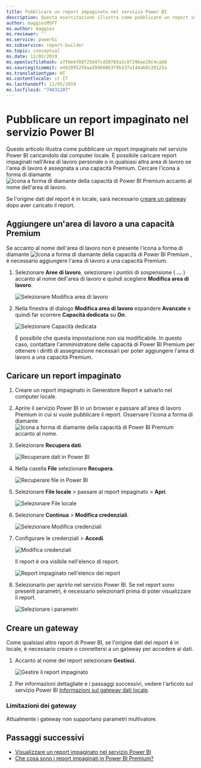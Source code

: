 ```yaml
---
title: Pubblicare un report impaginato nel servizio Power BI
description: Questa esercitazione illustra come pubblicare un report impaginato nel servizio Power BI caricandolo dal computer locale.
author: maggiesMSFT
ms.author: maggies
ms.reviewer: ''
ms.service: powerbi
ms.subservice: report-builder
ms.topic: conceptual
ms.date: 12/03/2019
ms.openlocfilehash: a7f0e6f08f25d47cd50789a3c8f296ae20c4cab0
ms.sourcegitcommit: e492895259aa39960063f9b337a144a60c20125a
ms.translationtype: HT
ms.contentlocale: it-IT
ms.lasthandoff: 12/05/2019
ms.locfileid: "74831207"
---
```

# <a name="publish-a-paginated-report-to-the-power-bi-service"></a>Pubblicare un report impaginato nel servizio Power BI

Questo articolo illustra come pubblicare un report impaginato nel servizio Power BI caricandolo dal computer locale. È possibile caricare report impaginati nell'Area di lavoro personale o in qualsiasi altra area di lavoro se l'area di lavoro è assegnata a una capacità Premium. Cercare l'icona a forma di diamante ![Icona a forma di diamante della capacità di Power BI Premium](media/paginated-reports-save-to-power-bi-service/premium-diamond.png) accanto al nome dell'area di lavoro. 

Se l'origine dati del report è in locale, sarà necessario [creare un gateway](#create-a-gateway) dopo aver caricato il report.

## <a name="add-a-workspace-to-a-premium-capacity"></a>Aggiungere un'area di lavoro a una capacità Premium

Se accanto al nome dell'area di lavoro non è presente l'icona a forma di diamante ![Icona a forma di diamante della capacità di Power BI Premium](media/paginated-reports-save-to-power-bi-service/premium-diamond.png) , è necessario aggiungere l'area di lavoro a una capacità Premium. 

1. Selezionare **Aree di lavoro**, selezionare i puntini di sospensione ( **...** ) accanto al nome dell'area di lavoro e quindi scegliere **Modifica area di lavoro**.

    ![Selezionare Modifica area di lavoro](media/paginated-reports-save-to-power-bi-service/power-bi-paginated-edit-workspace.png)

1. Nella finestra di dialogo **Modifica area di lavoro** espandere **Avanzate** e quindi far scorrere **Capacità dedicata** su **On**.

    ![Selezionare Capacità dedicata](media/paginated-reports-save-to-power-bi-service/power-bi-paginated-edit-workspace-dialog.png)

   È possibile che questa impostazione non sia modificabile. In questo caso, contattare l'amministratore delle capacità di Power BI Premium per ottenere i diritti di assegnazione necessari per poter aggiungere l'area di lavoro a una capacità Premium.


## <a name="upload-a-paginated-report"></a>Caricare un report impaginato

1. Creare un report impaginato in Generatore Report e salvarlo nel computer locale.

1. Aprire il servizio Power BI in un browser e passare all'area di lavoro Premium in cui si vuole pubblicare il report. Osservare l'icona a forma di diamante ![Icona a forma di diamante della capacità di Power BI Premium](media/paginated-reports-save-to-power-bi-service/premium-diamond.png) accanto al nome. 

1. Selezionare **Recupera dati**.

    ![Recuperare dati in Power BI](media/paginated-reports-save-to-power-bi-service/power-bi-paginated-get-data.png)

1. Nella casella **File** selezionare **Recupera**.

    ![Recuperare file in Power BI](media/paginated-reports-save-to-power-bi-service/power-bi-paginated-files-get.png)

1. Selezionare **File locale** > passare al report impaginato > **Apri**.

    ![Selezionare File locale](media/paginated-reports-save-to-power-bi-service/power-bi-paginated-local-file.png)

1. Selezionare **Continua** > **Modifica credenziali**.

    ![Selezionare Modifica credenziali](media/paginated-reports-save-to-power-bi-service/power-bi-paginated-select-edit-credentials.png)

1. Configurare le credenziali > **Accedi**.

    ![Modifica credenziali](media/paginated-reports-save-to-power-bi-service/power-bi-paginated-credentials.png)

   Il report è ora visibile nell'elenco di report.

    ![Report impaginato nell'elenco dei report](media/paginated-reports-save-to-power-bi-service/power-bi-paginated-wwi-report.png)

1. Selezionarlo per aprirlo nel servizio Power BI. Se nel report sono presenti parametri, è necessario selezionarli prima di poter visualizzare il report.
 
    ![Selezionare i parametri](media/paginated-reports-save-to-power-bi-service/power-bi-paginated-select-parameters.png)

## <a name="create-a-gateway"></a>Creare un gateway

Come qualsiasi altro report di Power BI, se l'origine dati del report è in locale, è necessario creare o connettersi a un gateway per accedere ai dati.

1. Accanto al nome del report selezionare **Gestisci**.

   ![Gestire il report impaginato](media/paginated-reports-save-to-power-bi-service/power-bi-paginated-manage.png)

1. Per informazioni dettagliate e i passaggi successivi, vedere l'articolo sul servizio Power BI [Informazioni sul gateway dati locale](service-gateway-onprem.md).

### <a name="gateway-limitations"></a>Limitazioni dei gateway

Attualmente i gateway non supportano parametri multivalore.


## <a name="next-steps"></a>Passaggi successivi

- [Visualizzare un report impaginato nel servizio Power BI](consumer/paginated-reports-view-power-bi-service.md)
- [Che cosa sono i report impaginati in Power BI Premium?](paginated-reports-report-builder-power-bi.md)

